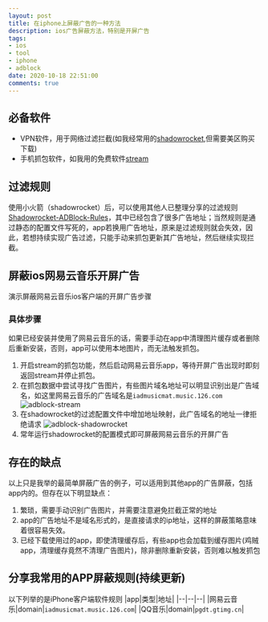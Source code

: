 ```yaml
---
layout: post
title: 在iphone上屏蔽广告的一种方法
description: ios广告屏蔽方法，特别是开屏广告
tags:
- ios
- tool
- iphone
- adblock
date: 2020-10-18 22:51:00
comments: true
---
```


## 必备软件
- VPN软件，用于网络过滤拦截(如我经常用的[shadowrocket](https://apps.apple.com/us/app/shadowrocket/id932747118),但需要美区购买下载)
- 手机抓包软件，如我用的免费软件[stream](https://apps.apple.com/cn/app/stream/id1312141691)

## 过滤规则
使用小火箭（shadowrocket）后，可以使用其他人已整理分享的过滤规则[Shadowrocket-ADBlock-Rules](https://github.com/h2y/Shadowrocket-ADBlock-Rules)，其中已经包含了很多广告地址；当然规则是通过静态的配置文件写死的，app若换用广告地址，原来是过滤规则就会失效，因此，若想持续实现广告过滤，只能手动来抓包更新其广告地址，然后继续实现拦截。

## 屏蔽ios网易云音乐开屏广告
演示屏蔽网易云音乐ios客户端的开屏广告步骤
### 具体步骤
如果已经安装并使用了网易云音乐的话，需要手动在app中清理图片缓存或者删除后重新安装，否则，app可以使用本地图片，而无法触发抓包。
1. 开启stream的抓包功能，然后启动网易云音乐app，等待开屏广告出现时即刻返回stream并停止抓包。
2. 在抓包数据中尝试寻找广告图片，有些图片域名地址可以明显识别出是广告域名，如这里网易云音乐的广告域名是`iadmusicmat.music.126.com`
   ![adblock-stream](/img/tools/adblock-stream.jpg)
3. 在shadowrocket的过滤配置文件中增加地址映射，此广告域名的地址一律拒绝请求
   ![adblock-shadowrocket](/img/tools/adblock-shadowrocket.jpg)
4. 常年运行shadowrocket的配置模式即可屏蔽网易云音乐的开屏广告

## 存在的缺点
以上只是我举的最简单屏蔽广告的例子，可以适用到其他app的广告屏蔽，包括app内的。但存在以下明显缺点：
1. 繁琐，需要手动识别广告图片，并需要注意避免拦截正常的地址
2. app的广告地址不是域名形式的，是直接请求的ip地址，这样的屏蔽策略意味着很容易失效。
3. 已经下载使用过的app，即使清理缓存后，有些app也会加载到缓存图片(鸡贼app，清理缓存竟然不清理广告图片)，除非删除重新安装，否则难以触发抓包

## 分享我常用的APP屏蔽规则(持续更新)
以下列举的是iPhone客户端软件规则
|app|类型|地址|
|--|--|--|
|网易云音乐|domain|`iadmusicmat.music.126.com`|
|QQ音乐|domain|`pgdt.gtimg.cn`|
